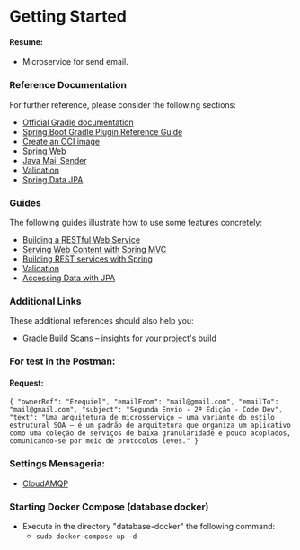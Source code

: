 # Getting Started

#### Resume:
- Microservice for send email. 

### Reference Documentation

For further reference, please consider the following sections:

* [Official Gradle documentation](https://docs.gradle.org)
* [Spring Boot Gradle Plugin Reference Guide](https://docs.spring.io/spring-boot/docs/2.7.5/gradle-plugin/reference/html/)
* [Create an OCI image](https://docs.spring.io/spring-boot/docs/2.7.5/gradle-plugin/reference/html/#build-image)
* [Spring Web](https://docs.spring.io/spring-boot/docs/2.7.5/reference/htmlsingle/#web)
* [Java Mail Sender](https://docs.spring.io/spring-boot/docs/2.7.5/reference/htmlsingle/#io.email)
* [Validation](https://docs.spring.io/spring-boot/docs/2.7.5/reference/htmlsingle/#io.validation)
* [Spring Data JPA](https://docs.spring.io/spring-boot/docs/2.7.5/reference/htmlsingle/#data.sql.jpa-and-spring-data)

### Guides

The following guides illustrate how to use some features concretely:

* [Building a RESTful Web Service](https://spring.io/guides/gs/rest-service/)
* [Serving Web Content with Spring MVC](https://spring.io/guides/gs/serving-web-content/)
* [Building REST services with Spring](https://spring.io/guides/tutorials/rest/)
* [Validation](https://spring.io/guides/gs/validating-form-input/)
* [Accessing Data with JPA](https://spring.io/guides/gs/accessing-data-jpa/)

### Additional Links

These additional references should also help you:

* [Gradle Build Scans – insights for your project's build](https://scans.gradle.com#gradle)

### For test in the Postman:

#### Request:
`{
    "ownerRef": "Ezequiel",
    "emailFrom": "mail@gmail.com",
    "emailTo": "mail@gmail.com",
    "subject": "Segunda Envio - 2ª Edição - Code Dev",
    "text": "Uma arquitetura de microsserviço – uma variante do estilo estrutural SOA – é um padrão de arquitetura que organiza um aplicativo como uma coleção de serviços de baixa granularidade e pouco acoplados, comunicando-se por meio de protocolos leves."
}`

### Settings Mensageria:
* [CloudAMQP](https://api.cloudamqp.com/console/1a56d4c0-3ae4-49f2-812d-e2904ce2c585/details)

### Starting Docker Compose (database docker)
- Execute in the directory "database-docker" the following command:
  - `sudo docker-compose up -d`